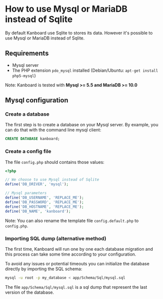 How to use Mysql or MariaDB instead of Sqlite
=============================================

By default Kanboard use Sqlite to stores its data.
However it's possible to use Mysql or MariaDB instead of Sqlite.

Requirements
------------

- Mysql server
- The PHP extension `pdo_mysql` installed (Debian/Ubuntu: `apt-get install php5-mysql`)

Note: Kanboard is tested with **Mysql >= 5.5 and MariaDB >= 10.0**

Mysql configuration
-------------------

### Create a database

The first step is to create a database on your Mysql server.
By example, you can do that with the command line mysql client:

```sql
CREATE DATABASE kanboard;
```

### Create a config file

The file `config.php` should contains those values:

```php
<?php

// We choose to use Mysql instead of Sqlite
define('DB_DRIVER', 'mysql');

// Mysql parameters
define('DB_USERNAME', 'REPLACE_ME');
define('DB_PASSWORD', 'REPLACE_ME');
define('DB_HOSTNAME', 'REPLACE_ME');
define('DB_NAME', 'kanboard');
```

Note: You can also rename the template file `config.default.php` to `config.php`.

### Importing SQL dump (alternative method)

The first time, Kanboard will run one by one each database migration and this process can take some time according to your configuration.

To avoid any issues or potential timeouts you can initialize the database directly by importing the SQL schema:

```bash
mysql -u root -p my_database < app/Schema/Sql/mysql.sql
```

The file `app/Schema/Sql/mysql.sql` is a sql dump that represent the last version of the database.

